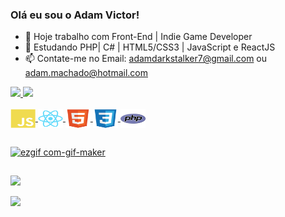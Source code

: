 ### Olá eu sou o Adam Victor! 

- 🔭 Hoje trabalho com Front-End | Indie Game Developer
- 🌱 Estudando PHP| C# | HTML5/CSS3 | JavaScript e ReactJS
- 📫 Contate-me no Email: adamdarkstalker7@gmail.com ou adam.machado@hotmail.com  

<div>
  
  <a href="https://github.com/RyzeZero">
  <img height="180em" src="https://github-readme-stats.vercel.app/api?username=RyzeZero&show_icons=true&theme=dark&include_all_commits=true&count_private=true"/>
  
  <img height="180em" src="https://github-readme-stats.vercel.app/api/top-langs/?username=RyzeZero&layout=compact&langs_count=7&theme=dark"/>
  
</div>
  
<div style="display: inline_block"><br>
  <img align="center" alt="Rafa-Js" height="30" width="40" src="https://raw.githubusercontent.com/devicons/devicon/master/icons/javascript/javascript-plain.svg">
  
  <img align="center" alt="Rafa-React" height="30" width="40" src="https://raw.githubusercontent.com/devicons/devicon/master/icons/react/react-original.svg">
  
  <img align="center" alt="Rafa-HTML" height="30" width="40" src="https://raw.githubusercontent.com/devicons/devicon/master/icons/html5/html5-original.svg">
  
  <img align="center" alt="Rafa-CSS" height="30" width="40" src="https://raw.githubusercontent.com/devicons/devicon/master/icons/css3/css3-original.svg">
  
  <img align="center" alt="Rafa-PHP" height="30" width="40" src="https://raw.githubusercontent.com/devicons/devicon/master/icons/php/php-original.svg">
  
</div>

 ##
  ![ezgif com-gif-maker](https://user-images.githubusercontent.com/79824959/128319363-c650612c-5fb0-4c15-b547-db70f087228c.gif)
 ## 
<div>
  
  <a href = "mailto:adamdarkstalker7@gmail.com"><img src="https://img.shields.io/badge/-Gmail-%23333?style=for-the-badge&logo=gmail&logoColor=white" target="_blank"></a>
  
  <a href="https://www.linkedin.com/in/adamvictor23/" target="_blank"><img src="https://img.shields.io/badge/-LinkedIn-%230077B5?style=for-the-badge&logo=linkedin&logoColor=white" target="_blank"></a> 
 

</div>
